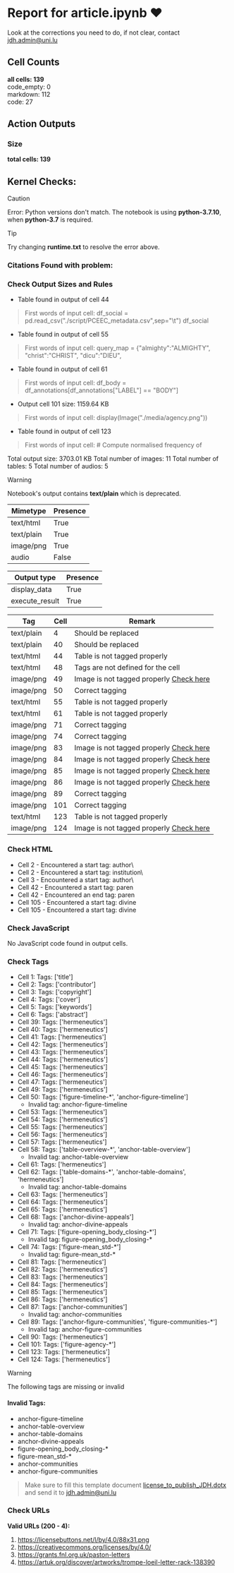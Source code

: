 # Report for article.ipynb ❤ 

Look at the corrections you need to do, if not clear, contact jdh.admin@uni.lu

## Cell Counts   
**all cells: 139**  
code_empty: 0   
markdown: 112   
code: 27   

## Action Outputs

### Size
**total cells: 139**
## Kernel Checks: 

> [!CAUTION]
 > Error: Python versions don't match. The notebook is using **python-3.7.10**, when **python-3.7** is required.

> [!TIP]
 > Try changing **runtime.txt** to resolve the error above.

### Citations Found with problem:


### Check Output Sizes and Rules
- Table found in output of cell 44
> First words of input cell: df_social = pd.read_csv("./script/PCEEC_metadata.csv",sep="\t") df_social
- Table found in output of cell 55
> First words of input cell: query_map = {"almighty":"ALMIGHTY", "christ":"CHRIST", "dicu":"DIEU",
- Table found in output of cell 61
> First words of input cell: df_body = df_annotations[df_annotations["LABEL"] == "BODY"]
- Output cell 101 size: 1159.64 KB
> First words of input cell: display(Image("./media/agency.png"))
- Table found in output of cell 123
> First words of input cell: # Compute normalised frequency of

Total output size: 3703.01 KB
Total number of images: 11
Total number of tables: 5
Total number of audios: 5

> [!WARNING]
> Notebook's output contains **text/plain** which is deprecated.

| Mimetype | Presence |
| --- | --- |
| text/html | True |
| text/plain | True |
| image/png | True |
| audio | False |

| Output type | Presence |
| --- | --- |
| display_data | True |
| execute_result | True |

| Tag | Cell | Remark |
| --- | --- | --- |
| text/plain | 4 | Should be replaced |
| text/plain | 40 | Should be replaced |
| text/html | 44 | Table is not tagged properly |
| text/html | 48 | Tags are not defined for the cell |
| image/png | 49 | Image is not tagged properly [Check here ](https://journalofdigitalhistory.org/en/notebook-viewer/JTJGcHJveHktZ2l0aHVidXNlcmNvbnRlbnQlMkZqZGgtb2JzZXJ2ZXIlMkZqWWNwcUdmZFhQcmElMkZtYWluJTJGYXJ0aWNsZS5pcHluYg==?idx=49) |
| image/png | 50 | Correct tagging |
| text/html | 55 | Table is not tagged properly |
| text/html | 61 | Table is not tagged properly |
| image/png | 71 | Correct tagging |
| image/png | 74 | Correct tagging |
| image/png | 83 | Image is not tagged properly [Check here ](https://journalofdigitalhistory.org/en/notebook-viewer/JTJGcHJveHktZ2l0aHVidXNlcmNvbnRlbnQlMkZqZGgtb2JzZXJ2ZXIlMkZqWWNwcUdmZFhQcmElMkZtYWluJTJGYXJ0aWNsZS5pcHluYg==?idx=83) |
| image/png | 84 | Image is not tagged properly [Check here ](https://journalofdigitalhistory.org/en/notebook-viewer/JTJGcHJveHktZ2l0aHVidXNlcmNvbnRlbnQlMkZqZGgtb2JzZXJ2ZXIlMkZqWWNwcUdmZFhQcmElMkZtYWluJTJGYXJ0aWNsZS5pcHluYg==?idx=84) |
| image/png | 85 | Image is not tagged properly [Check here ](https://journalofdigitalhistory.org/en/notebook-viewer/JTJGcHJveHktZ2l0aHVidXNlcmNvbnRlbnQlMkZqZGgtb2JzZXJ2ZXIlMkZqWWNwcUdmZFhQcmElMkZtYWluJTJGYXJ0aWNsZS5pcHluYg==?idx=85) |
| image/png | 86 | Image is not tagged properly [Check here ](https://journalofdigitalhistory.org/en/notebook-viewer/JTJGcHJveHktZ2l0aHVidXNlcmNvbnRlbnQlMkZqZGgtb2JzZXJ2ZXIlMkZqWWNwcUdmZFhQcmElMkZtYWluJTJGYXJ0aWNsZS5pcHluYg==?idx=86) |
| image/png | 89 | Correct tagging |
| image/png | 101 | Correct tagging |
| text/html | 123 | Table is not tagged properly |
| image/png | 124 | Image is not tagged properly [Check here ](https://journalofdigitalhistory.org/en/notebook-viewer/JTJGcHJveHktZ2l0aHVidXNlcmNvbnRlbnQlMkZqZGgtb2JzZXJ2ZXIlMkZqWWNwcUdmZFhQcmElMkZtYWluJTJGYXJ0aWNsZS5pcHluYg==?idx=124) |


### Check HTML
- Cell 2 - Encountered a start tag: author\
- Cell 2 - Encountered a start tag: institution\
- Cell 3 - Encountered a start tag: author\
- Cell 42 - Encountered a start tag: paren
- Cell 42 - Encountered an end tag: paren
- Cell 105 - Encountered a start tag: divine
- Cell 105 - Encountered a start tag: divine


### Check JavaScript
No JavaScript code found in output cells.


### Check Tags
- Cell 1: Tags: ['title']
- Cell 2: Tags: ['contributor']
- Cell 3: Tags: ['copyright']
- Cell 4: Tags: ['cover']
- Cell 5: Tags: ['keywords']
- Cell 6: Tags: ['abstract']
- Cell 39: Tags: ['hermeneutics']
- Cell 40: Tags: ['hermeneutics']
- Cell 41: Tags: ['hermeneutics']
- Cell 42: Tags: ['hermeneutics']
- Cell 43: Tags: ['hermeneutics']
- Cell 44: Tags: ['hermeneutics']
- Cell 45: Tags: ['hermeneutics']
- Cell 46: Tags: ['hermeneutics']
- Cell 47: Tags: ['hermeneutics']
- Cell 49: Tags: ['hermeneutics']
- Cell 50: Tags: ['figure-timeline-*', 'anchor-figure-timeline']
  - Invalid tag: anchor-figure-timeline
- Cell 53: Tags: ['hermeneutics']
- Cell 54: Tags: ['hermeneutics']
- Cell 55: Tags: ['hermeneutics']
- Cell 56: Tags: ['hermeneutics']
- Cell 57: Tags: ['hermeneutics']
- Cell 58: Tags: ['table-overview-*', 'anchor-table-overview']
  - Invalid tag: anchor-table-overview
- Cell 61: Tags: ['hermeneutics']
- Cell 62: Tags: ['table-domains-*', 'anchor-table-domains', 'hermeneutics']
  - Invalid tag: anchor-table-domains
- Cell 63: Tags: ['hermeneutics']
- Cell 64: Tags: ['hermeneutics']
- Cell 65: Tags: ['hermeneutics']
- Cell 68: Tags: ['anchor-divine-appeals']
  - Invalid tag: anchor-divine-appeals
- Cell 71: Tags: ['figure-opening_body_closing-*']
  - Invalid tag: figure-opening_body_closing-*
- Cell 74: Tags: ['figure-mean_std-*']
  - Invalid tag: figure-mean_std-*
- Cell 81: Tags: ['hermeneutics']
- Cell 82: Tags: ['hermeneutics']
- Cell 83: Tags: ['hermeneutics']
- Cell 84: Tags: ['hermeneutics']
- Cell 85: Tags: ['hermeneutics']
- Cell 86: Tags: ['hermeneutics']
- Cell 87: Tags: ['anchor-communities']
  - Invalid tag: anchor-communities
- Cell 89: Tags: ['anchor-figure-communities', 'figure-communities-*']
  - Invalid tag: anchor-figure-communities
- Cell 90: Tags: ['hermeneutics']
- Cell 101: Tags: ['figure-agency-*']
- Cell 123: Tags: ['hermeneutics']
- Cell 124: Tags: ['hermeneutics']
> [!WARNING]
> The following tags are missing or invalid

#### Invalid Tags:
- anchor-figure-timeline
- anchor-table-overview
- anchor-table-domains
- anchor-divine-appeals
- figure-opening_body_closing-*
- figure-mean_std-*
- anchor-communities
- anchor-figure-communities
> Make sure to fill this template document [license_to_publish_JDH.dotx](https://github.com/C2DH/journal-of-digital-history-ipynb-preflight-action/blob/master/license_to_publish_JDH.dotx) and send it to jdh.admin@uni.lu


### Check URLs


**Valid URLs (200 - 4):**

1. https://licensebuttons.net/l/by/4.0/88x31.png
2. https://creativecommons.org/licenses/by/4.0/
3. https://grants.fnl.org.uk/paston-letters
4. https://artuk.org/discover/artworks/trompe-loeil-letter-rack-138390

